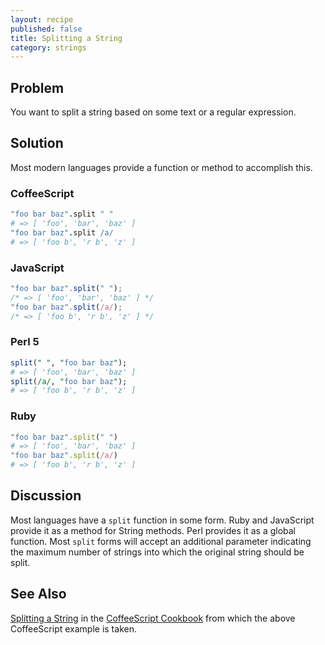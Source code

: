 ```yaml
---
layout: recipe
published: false
title: Splitting a String
category: strings
---
```


## Problem

You want to split a string based on some text or a regular expression.

## Solution

Most modern languages provide a function or method to accomplish this.

### CoffeeScript

```coffeescript
"foo bar baz".split " "
# => [ 'foo', 'bar', 'baz' ]
"foo bar baz".split /a/
# => [ 'foo b', 'r b', 'z' ]
```

### JavaScript

```javascript
"foo bar baz".split(" ");
/* => [ 'foo', 'bar', 'baz' ] */
"foo bar baz".split(/a/);
/* => [ 'foo b', 'r b', 'z' ] */
```

### Perl 5

```perl
split(" ", "foo bar baz");
# => [ 'foo', 'bar', 'baz' ]
split(/a/, "foo bar baz");
# => [ 'foo b', 'r b', 'z' ]
```

### Ruby

```ruby
"foo bar baz".split(" ")
# => [ 'foo', 'bar', 'baz' ]
"foo bar baz".split(/a/)
# => [ 'foo b', 'r b', 'z' ]
```

## Discussion

Most languages have a `split` function in some form. Ruby and JavaScript provide it as a method for String methods. Perl provides it as a global function. Most `split` forms will accept an additional parameter indicating the maximum number of strings into which the original string should be split.

## See Also

[Splitting a String](http://coffeescriptcookbook.com/chapters/strings/splitting-a-string) in the [CoffeeScript Cookbook](http://coffeescriptcookbook.com/) from which the above CoffeeScript example is taken.